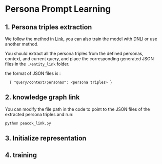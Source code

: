 # Persona Prompt Learning

## 1. Persona triples extraction
We follow the method in [Link](https://ojs.aaai.org/index.php/AAAI/article/view/26545), you can also train the model with DNLI or use another method.

You should extract all the persona triples from the defined personas, context, and current query, and place the corresponding generated JSON files in the `./entity_link` folder.

the format of JSON files is :

`  
{
  "query/context/personas": <persona triples>
}
`
## 2. knowledge graph link
You can modify the file path in the code to point to the JSON files of the extracted persona triples and run:

`python peacok_link.py`
## 3. Initialize representation 

## 4. training
